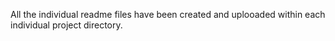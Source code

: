 All the individual readme files have been created and uplooaded within each individual project directory. 
